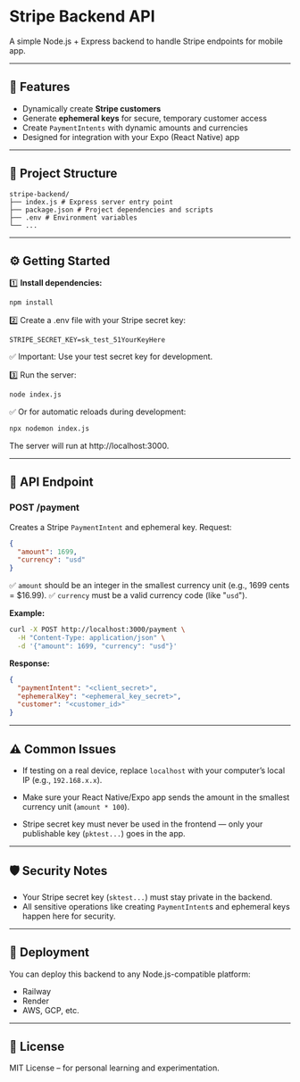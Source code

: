 # Stripe Backend API

A simple Node.js + Express backend to handle Stripe endpoints for mobile app.

---

## 🚀 Features

- Dynamically create **Stripe customers**
- Generate **ephemeral keys** for secure, temporary customer access
- Create `PaymentIntents` with dynamic amounts and currencies
- Designed for integration with your Expo (React Native) app

---

## 📁 Project Structure

```
stripe-backend/
├── index.js # Express server entry point
├── package.json # Project dependencies and scripts
├── .env # Environment variables
└── ...
```

---

## ⚙️ Getting Started

1️⃣ **Install dependencies:**

```bash
npm install
```

2️⃣ Create a .env file with your Stripe secret key:

```
STRIPE_SECRET_KEY=sk_test_51YourKeyHere
```

✅ Important: Use your test secret key for development.

3️⃣ Run the server:

```bash
node index.js
```

✅ Or for automatic reloads during development:

```bash
npx nodemon index.js
```

The server will run at http://localhost:3000.

---

## 🔗 API Endpoint

### POST /payment

Creates a Stripe `PaymentIntent` and ephemeral key.
Request:

```json
{
  "amount": 1699,
  "currency": "usd"
}
```

✅ `amount` should be an integer in the smallest currency unit (e.g., 1699 cents = $16.99).
✅ `currency` must be a valid currency code (like "`usd`").

**Example:**

```bash
curl -X POST http://localhost:3000/payment \
  -H "Content-Type: application/json" \
  -d '{"amount": 1699, "currency": "usd"}'
```

**Response:**

```json
{
  "paymentIntent": "<client_secret>",
  "ephemeralKey": "<ephemeral_key_secret>",
  "customer": "<customer_id>"
}
```

---

## ⚠️ Common Issues

- If testing on a real device, replace `localhost` with your computer’s local IP (e.g., `192.168.x.x`).

- Make sure your React Native/Expo app sends the amount in the smallest currency unit (`amount * 100`).

- Stripe secret key must never be used in the frontend — only your publishable key (`pktest...`) goes in the app.

---

## 🛡️ Security Notes

- Your Stripe secret key (`sktest...`) must stay private in the backend.
- All sensitive operations like creating `PaymentIntent`s and ephemeral keys happen here for security.

---

## 🌟 Deployment

You can deploy this backend to any Node.js-compatible platform:

- Railway
- Render
- AWS, GCP, etc.

---

## 🤝 License

MIT License – for personal learning and experimentation.
